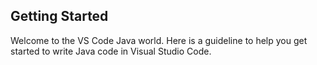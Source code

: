 ## Getting Started

Welcome to the VS Code Java world. Here is a guideline to help you get started to write Java code in Visual Studio Code.
